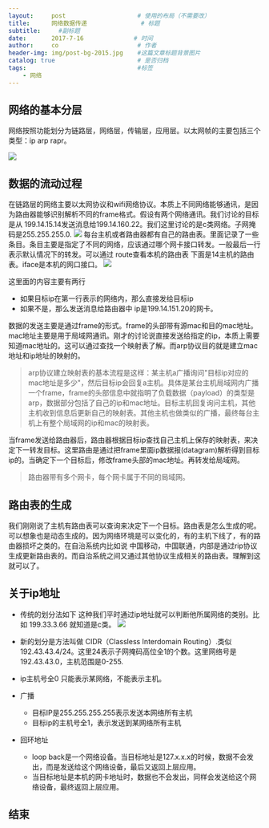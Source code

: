 ```yaml
---
layout:     post                    # 使用的布局（不需要改）
title:      网络数据传递               # 标题 
subtitle:     #副标题
date:       2017-7-16              # 时间
author:     co                      # 作者
header-img: img/post-bg-2015.jpg    #这篇文章标题背景图片
catalog: true                       # 是否归档
tags:                               #标签
    - 网络
---
```

## 网络的基本分层
网络按照功能划分为链路层，网络层，传输层，应用层。以太网帧的主要包括三个类型：ip arp rapr。

![](https://gitee.com/whatplane/resource/raw/master/img/wz_20190315183915-min.png)

## 数据的流动过程
在链路层的网络主要以太网协议和wifi网络协议。本质上不同网络能够通讯，是因为路由器能够识别解析不同的frame格式。假设有两个网络通讯。我们讨论的目标是从 199.14.15.14发送消息给199.14.160.22。我们这里讨论的是c类网络。子网掩码是255.255.255.0.
![](https://gitee.com/whatplane/resource/raw/master/img/zj_20190315100008-min.png)
每台主机或者路由器都有自己的路由表。里面记录了一些条目。条目主要是指定了不同的网络，应该通过哪个网卡接口转发。一般最后一行表示默认情况下的转发。可以通过 route查看本机的路由表
下面是14主机的路由表。iface是本机的网口接口。
![](https://gitee.com/whatplane/resource/raw/master/img/zi_20190315101226.png)

这里面的内容主要有两行
- 如果目标ip在第一行表示的网络内，那么直接发给目标ip
- 如果不是，那么发送消息给路由器中 ip是199.14.151.20的网卡。

数据的发送主要是通过frame的形式。frame的头部带有源mac和目的mac地址。mac地址主要是用于局域网通讯。刚才的讨论说直接发送给指定的ip，本质上需要知道mac地址的。这可以通过查找一个映射表了解。而arp协议目的就是建立mac地址和ip地址的映射的。
> arp协议建立映射表的基本流程是这样：某主机a广播询问"目标ip对应的mac地址是多少"，然后目标ip会回复a主机。具体是某台主机局域网内广播一个frame，frame的头部信息中就指明了负载数据（payload）的类型是arp，数据部分包括了自己的ip和mac地址。目标主机回复询问主机，其他主机收到信息后更新自己的映射表。其他主机也做类似的广播，最终每台主机上有整个局域网的ip和mac的映射表。

当frame发送给路由器后，路由器根据目标ip查找自己主机上保存的映射表，来决定下一转发目标。这里路由是通过把frame里面ip数据报(datagram)解析得到目标ip的。当确定下一个目标后，修改frame头部的mac地址。再转发给局域网。

> 路由器带有多个网卡，每个网卡属于不同的局域网。

## 路由表的生成
我们刚刚说了主机有路由表可以查询来决定下一个目标。路由表是怎么生成的呢。可以想象也是动态生成的。因为网络环境是可以变化的，有的主机下线了，有的路由器损坏之类的。在自治系统内比如说 中国移动，中国联通，内部是通过rip协议生成更新路由表的。而自治系统之间又通过其他协议生成相关的路由表。理解到这就可以了。

## 关于ip地址
- 传统的划分法如下 这种我们平时通过ip地址就可以判断他所属网络的类别。比如 199.33.3.66 就知道是c类。
![](https://gitee.com/whatplane/resource/raw/master/img/xx_20190316095300-min.png)

- 新的划分是方法叫做 CIDR（Classless Interdomain Routing）.类似192.43.43.4/24。这里24表示子网掩码高位全1的个数。这里网络号是192.43.43.0，主机范围是0-255.
- ip主机号全0 只能表示某网络，不能表示主机。
- 广播
  - 目标IP是255.255.255.255表示发送本网络所有主机
  - 目标ip的主机号全1，表示发送到某网络所有主机

- 回环地址
  - loop back是一个网络设备。当目标地址是127.x.x.x的时候，数据不会发出，而是发送给这个网络设备，最后又返回上层应用。
  - 当目标地址是本机的网卡地址时，数据也不会发出，同样会发送给这个网络设备，最终返回上层应用。




## 结束